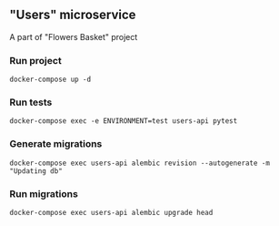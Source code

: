 ## "Users" microservice

A part of "Flowers Basket" project
### Run project
`docker-compose up -d`

### Run tests
`docker-compose exec -e ENVIRONMENT=test users-api pytest`


### Generate migrations
`docker-compose exec users-api alembic revision --autogenerate -m "Updating db"`

### Run migrations
`docker-compose exec users-api alembic upgrade head`
